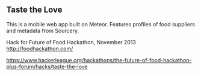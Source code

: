 ## Taste the Love

This is a mobile web app built on Meteor. Features profiles of food suppliers and metadata from Sourcery.

Hack for Future of Food Hackathon, November 2013 <http://foodhackathon.com/>

<https://www.hackerleague.org/hackathons/the-future-of-food-hackathon-plus-forum/hacks/taste-the-love>
